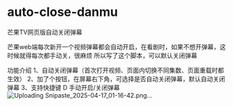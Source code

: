 # auto-close-danmu
芒果TV网页版自动关闭弹幕

芒果web端每次新开一个视频弹幕都会自动开启，在看剧时，如果不想开弹幕，这时候就得每次都手动关，很麻烦
所以写了这个脚本，可以默认关闭弹幕

功能介绍
1、自动关闭弹幕（首次打开视频、页面内切换不同集数、页面重载时都生效）
2、加了个按钮，在屏幕右下角，可选择是否自动关闭弹幕，默认自动关闭弹幕
3、支持快捷键 D 手动开启/关闭弹幕
![Uploading Snipaste_2025-04-17_01-16-42.png…]()
